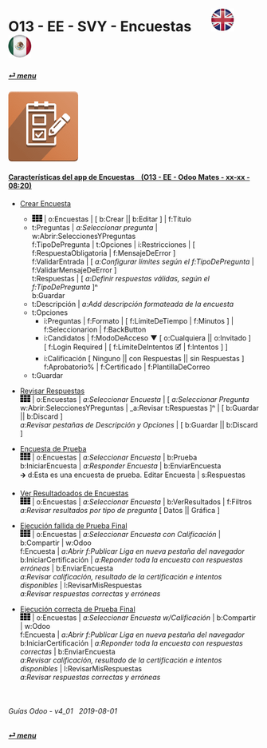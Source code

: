 # O13 - EE - SVY - Encuestas &nbsp;&nbsp;&nbsp;&nbsp; [![en-uk](/doc/img/en-uk_flag_button_small.png)](/en-uk/o13/ee/svy/en-uk-o13-ee-svy-survey-guides.md) [ ![es-mx](/doc/img/es-mx_flag_button_small.png)](/es-mx/o13/ee/svy/es-mx-o13-ee-svy-survey-guides.md)
#### [_&#x23CE; menu_](/es-mx/o13/ee/es-mx-o13-ee-guides-menu.md)  
### ![svy](/doc/img/survey.png)

#### [Características del app de Encuestas &nbsp;&nbsp; (O13 - EE - Odoo Mates - xx-xx - 08:20)](https://youtube.com/embed/hFTR26TL0gA?autoplay=1&start=0&end=0&rel=0&nocount)<br>

- [Crear Encuesta](https://youtube.com/embed/hFTR26TL0gA?autoplay=1&start=0&end=1m14s&rel=0)  
  - ![apps](/doc/img/apps.png) | o:Encuestas | \[ b:Crear || b:Editar \] | f:Título  
  - t:Preguntas | _a:Seleccionar pregunta_ | w:Abrir:SeleccionesYPreguntas  
    f:TipoDePregunta | t:Opciones | i:Restricciones | \[ f:RespuestaObligatoria | f:MensajeDeError \]  
    f:ValidarEntrada | \[ _a:Configurar límites según el f:TipoDePregunta_ | f:ValidarMensajeDeError \]  
    t:Respuestas | \[ _a:Definir respuestas válidas, según el f:TipoDePregunta_ ]&#x207F;  
    b:Guardar  
  - t:Descripción | _a:Add descripción formateada de la encuesta_  
  - t:Opciones  
    - i:Preguntas | f:Formato | \[ f:LímiteDeTiempo | f:Minutos ] | f:Seleccionarion | f:BackButton  
    - i:Candidatos | f:ModoDeAcceso &#x25BC; \[ o:Cualquiera || o:Invitado \]  
      \[ f:Login Required | \[ f:LímiteDeIntentos &#x1F5F9; | f:Intentos \] \]  
    - i:Calificación \[ Ninguno || con Respuestas || sin Respuestas \]  
	  f:Aprobatorio% | f:Certificado | f:PlantillaDeCorreo  
  - t:Guardar  

- [Revisar Respuestas](https://youtube.com/embed/hFTR26TL0gA?autoplay=1&start=5m22ss&end=6m24s&rel=0)  
  ![apps](/doc/img/apps.png) | o:Encuestas | _a:Seleccionar Encuesta_ | \[ _a:Seleccionar Pregunta_  
  w:Abrir:SeleccionesYPreguntas | _a:Revisar t:Respuestas \]&#x207F; | \[ b:Guardar || b:Discard \]  
  _a:Revisar pestañas de Descripción y Opciones_ | \[ b:Guardar || b:Discard \]  
  
- [Encuesta de Prueba](https://youtube.com/embed/hFTR26TL0gA?autoplay=1&start=1m15s&end=2m28s&rel=0)  
  ![apps](/doc/img/apps.png) | o:Encuestas | _a:Seleccionar Encuesta_ | b:Prueba  
  b:IniciarEncuesta |  _a:Responder Encuesta_ | b:EnviarEncuesta  
  &#x1F872; d:Esta es una encuesta de prueba. Editar Encuesta | s:Respuestas  

- [Ver Resultadoados de Encuestas](https://youtube.com/embed/hFTR26TL0gA?autoplay=1&start=2m28ss&end=2m55s&rel=0)  
  ![apps](/doc/img/apps.png) | o:Encuestas | _a:Seleccionar Encuesta_ | b:VerResultados | f:Filtros  
  _a:Revisar resultados por tipo de pregunta_ \[ Datos || Gráfica ]  

- [Ejecución fallida de Prueba Final](https://youtube.com/embed/hFTR26TL0gA?autoplay=1&start=3m24s&end=4m30s&rel=0)  
  ![apps](/doc/img/apps.png) | o:Encuestas | _a:Seleccionar Encuesta con Calificación_ | b:Compartir | w:Odoo  
  f:Encuesta | _a:Abrir f:Publicar Liga en nueva pestaña del navegador_  
  b:IniciarCertificación | _a:Reponder toda la encuesta con respuestas erróneas_ | b:EnviarEncuesta  
  _a:Revisar calificación, resultado de la certificación e intentos disponibles_ | l:RevisarMisRespuestas  
  _a:Revisar respuestas correctas y erróneas_  
  
- [Ejecución correcta de Prueba Final](https://youtube.com/embed/hFTR26TL0gA?autoplay=1&start=7m13s&end=0&rel=0)  
  ![apps](/doc/img/apps.png) | o:Encuestas | _a:Seleccionar Encuesta w/Calificación_ | b:Compartir | w:Odoo  
  f:Encuesta | _a:Abrir f:Publicar Liga en nueva pestaña del navegador_  
  b:IniciarCertificación | _a:Reponder toda la encuesta con respuestas correctas_ | b:EnviarEncuesta  
  _a:Revisar calificación, resultado de la certificación e intentos disponibles_ | l:RevisarMisRespuestas  
  _a:Revisar respuestas correctas y erróneas_  

<br>

###### Guías Odoo - v4_01 &nbsp; 2019-08-01  
**[_&#x23CE; menu_](/es-mx/o13/ee/es-mx-o13-ee-guides-menu.md)**  
